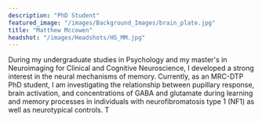 ```yaml
---
description: "PhD Student"
featured_image: "/images/Background_Images/brain_plate.jpg"
title: "Matthew Mccowen"
headshot: "/images/Headshots/HS_MM.jpg"
---
```


<!-- ![img](/images/Headshots/HS_eevee.png) -->

During my undergraduate studies in Psychology and my master's in Neuroimaging for Clinical and Cognitive Neuroscience, I developed a strong interest in the neural mechanisms of memory. Currently, as an MRC-DTP PhD student, I am investigating the relationship between pupillary response, brain activation, and concentrations of GABA and glutamate during learning and memory processes in individuals with neurofibromatosis type 1 (NF1) as well as neurotypical controls. T